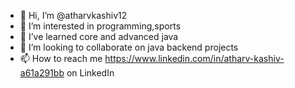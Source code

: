 - 👋 Hi, I’m @atharvkashiv12
- 👀 I’m interested in programming,sports 
- 🌱 I’ve learned core and advanced java 
- 💞️ I’m looking to collaborate on java backend projects
- 📫 How to reach me  https://www.linkedin.com/in/atharv-kashiv-a61a291bb on LinkedIn

<!---
atharvkashiv12/atharvkashiv12 is a ✨ special ✨ repository because its `README.md` (this file) appears on your GitHub profile.
You can click the Preview link to take a look at your changes.
--->
